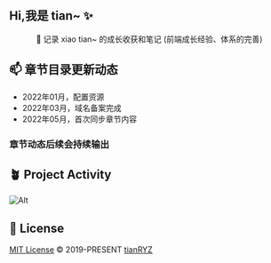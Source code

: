## Hi,我是 tian~ ✨



<p align="center">
🎈 记录 xiao tian~ 的成长收获和笔记 (前端成长经验、体系的完善)
</p>


## 📫 章节目录更新动态

- 2022年01月，配置资源
- 2022年03月，域名备案完成
- 2022年05月，首次同步章节内容 

### 章节动态后续会持续输出 


## 🪴 Project Activity

![Alt](https://repobeats.axiom.co/api/embed/1a24a8c36de22fe120aafa0e06a2f75e9553d290.svg "Repobeats analytics image")



## 📄 License

[MIT License](https://github.com/Chocolate1999/chodocs/blob/main/LICENSE) © 2019-PRESENT [tianRYZ](https://github.com/tianRYZ)
